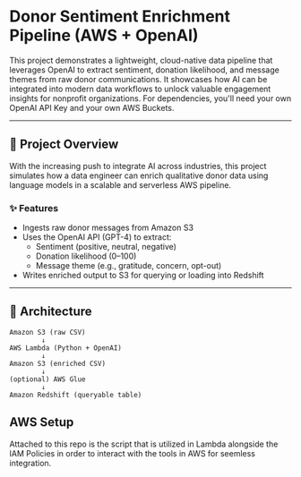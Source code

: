 # Donor Sentiment Enrichment Pipeline (AWS + OpenAI)

This project demonstrates a lightweight, cloud-native data pipeline that leverages OpenAI to extract sentiment, donation likelihood, and message themes from raw donor communications. It showcases how AI can be integrated into modern data workflows to unlock valuable engagement insights for nonprofit organizations. For dependencies, you'll need your own OpenAI API Key and your own AWS Buckets.

---

## 🚀 Project Overview

With the increasing push to integrate AI across industries, this project simulates how a data engineer can enrich qualitative donor data using language models in a scalable and serverless AWS pipeline.

### ✨ Features
- Ingests raw donor messages from Amazon S3
- Uses the OpenAI API (GPT-4) to extract:
  - Sentiment (positive, neutral, negative)
  - Donation likelihood (0–100)
  - Message theme (e.g., gratitude, concern, opt-out)
- Writes enriched output to S3 for querying or loading into Redshift

---

## 🧱 Architecture

```text
Amazon S3 (raw CSV)
        ↓
AWS Lambda (Python + OpenAI)
        ↓
Amazon S3 (enriched CSV)
        ↓
(optional) AWS Glue
        ↓
Amazon Redshift (queryable table)
```

## AWS Setup

Attached to this repo is the script that is utilized in Lambda alongside the IAM Policies in order to interact with the tools in AWS for seemless integration.
